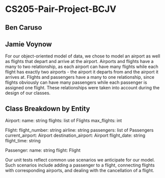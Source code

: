 # CS205-Pair-Project-BCJV

## Ben Caruso
## Jamie Voynow

For our object-oriented model of data, we chose to model an airport as well as flights that depart and arrive at the airport. Airports and flights have a many to two relationship, as each airport can have many flights while each flight has exactly two airports - the airport it departs from and the airport it arrives at. Flights and passengers have a many to one relationship, since flights obviously can have many passengers while each passenger is assigned one flight. These relationships were taken into account during the design of our classes. 

## Class Breakdown by Entity

Airport: 
name: string
flights: list of Flights
max_flights: int

Flight:
flight_number: string
airline: string
passengers: list of Passengers
current_airport: Airport
destination_airport: Airport
flight_date: string
flight_time: string

Passenger:
name: string
flight: Flight

Our unit tests reflect common use scenarios we anticipate for our model. Such scenarios include adding a passenger to a flight, connecting flights with corresponding airports, and dealing with the cancellation of a flight.

